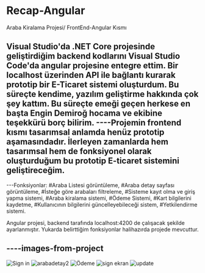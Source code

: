 # Recap-Angular
Araba Kiralama Projesi/ FrontEnd-Angular Kısmı

Visual Studio'da .NET Core projesinde geliştirdiğim backend kodlarını Visual Studio Code'da angular projesine entegre ettim. Bir localhost üzerinden API ile bağlantı kurarak prototip bir E-Ticaret sistemi oluşturdum. Bu süreçte kendime, yazılım geliştirme hakkında çok şey kattım. Bu süreçte emeği geçen herkese en başta Engin Demiroğ hocama ve ekibine teşekkürü borç bilirim.
----Projemin frontend kısmı tasarımsal anlamda henüz prototip aşamasındadır. İlerleyen zamanlarda hem tasarımsal hem de fonksiyonel olarak oluşturduğum bu prototip E-ticaret sistemini geliştireceğim.
----

---Fonksiyonlar:
#Araba Listesi görüntüleme,
#Araba detay sayfası görüntüleme,
#İsteğe göre arabaları filtreleme,
#Sisteme kayıt olma ve giriş yapma sistemi,
#Araba kiralama sistemi,
#Ödeme Sistemi,
#Kart bilgilerini kaydetme,
#Kullanıcının bilgilerini güncelleyebileceği sistem,
#Yetkilendirme sistemi.

Angular projesi, backend tarafında localhost:4200 de çalışacak şekilde ayarlanmıştır. Yukarda belirttiğim fonksiyonlar halihazırda projede mevcuttur. 

----images-from-project
----

![Sign in](https://user-images.githubusercontent.com/77544242/114272405-b74e7200-9a1e-11eb-872c-231e33d3e4eb.PNG)
![arabadetay2](https://user-images.githubusercontent.com/77544242/114272576-6a1ed000-9a1f-11eb-8672-7ce03bd84fcb.PNG)
![Ödeme](https://user-images.githubusercontent.com/77544242/114272666-b9650080-9a1f-11eb-8a30-22f0038aa114.PNG)
![sign ekran](https://user-images.githubusercontent.com/77544242/114272809-4f992680-9a20-11eb-9c57-be2a6a2263f9.PNG)
![update](https://user-images.githubusercontent.com/77544242/114272847-6dff2200-9a20-11eb-9e42-e7df5188a6d4.PNG)

